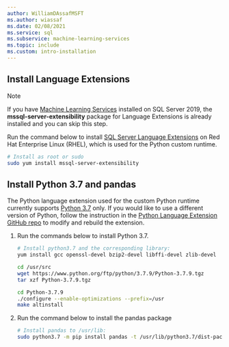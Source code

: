 ```yaml
---
author: WilliamDAssafMSFT
ms.author: wiassaf
ms.date: 02/08/2021
ms.service: sql
ms.subservice: machine-learning-services
ms.topic: include
ms.custom: intro-installation
---
```

## Install Language Extensions

> [!NOTE]
> If you have [Machine Learning Services](../../sql-server-machine-learning-services.md) installed on SQL Server 2019, the **mssql-server-extensibility** package for Language Extensions is already installed and you can skip this step.

Run the command below to install [SQL Server Language Extensions](../../../language-extensions/language-extensions-overview.md) on Red Hat Enterprise Linux (RHEL), which is used for the Python custom runtime.

```bash
# Install as root or sudo
sudo yum install mssql-server-extensibility
```

## Install Python 3.7 and pandas

The Python language extension used for the custom Python runtime currently supports [Python 3.7](https://www.python.org/) only. If you would like to use a different version of Python, follow the instruction in the [Python Language Extension GitHub repo](https://github.com/microsoft/sql-server-language-extensions/tree/master/language-extensions/python) to modify and rebuild the extension.

1. Run the commands below to install Python 3.7.

    ```bash
    # Install python3.7 and the corresponding library:
    yum install gcc openssl-devel bzip2-devel libffi-devel zlib-devel
    
    cd /usr/src
    wget https://www.python.org/ftp/python/3.7.9/Python-3.7.9.tgz
    tar xzf Python-3.7.9.tgz
    
    cd Python-3.7.9
    ./configure --enable-optimizations --prefix=/usr
    make altinstall
    ```

1. Run the command below to install the pandas package

    ```bash
    # Install pandas to /usr/lib:
    sudo python3.7 -m pip install pandas -t /usr/lib/python3.7/dist-packages
    ```
